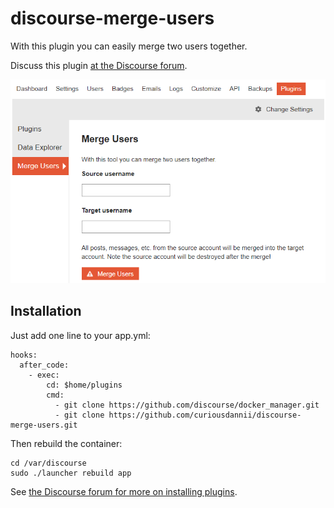 # discourse-merge-users

With this plugin you can easily merge two users together.

Discuss this plugin [at the Discourse forum](https://meta.discourse.org/t/merge-users-plugin/114917).

![Screenshot of the Merge Users admin panel](screenshot.png)

## Installation

Just add one line to your app.yml:

```
hooks:
  after_code:
    - exec:
        cd: $home/plugins
        cmd:
          - git clone https://github.com/discourse/docker_manager.git
          - git clone https://github.com/curiousdannii/discourse-merge-users.git
```

Then rebuild the container:

```
cd /var/discourse
sudo ./launcher rebuild app
```

See [the Discourse forum for more on installing plugins](https://meta.discourse.org/t/install-plugins-in-discourse/19157).
